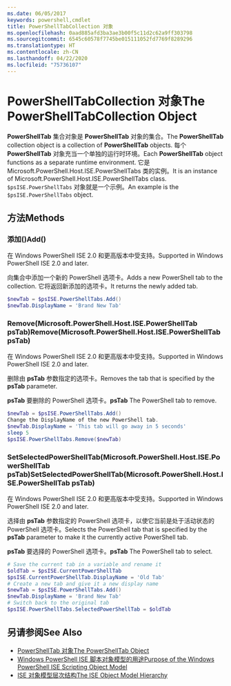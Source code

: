 ```yaml
---
ms.date: 06/05/2017
keywords: powershell,cmdlet
title: PowerShellTabCollection 对象
ms.openlocfilehash: 0aad885afd3ba3ae3b00f5c11d2c62a9ff303798
ms.sourcegitcommit: 6545c60578f7745be015111052fd7769f8289296
ms.translationtype: HT
ms.contentlocale: zh-CN
ms.lasthandoff: 04/22/2020
ms.locfileid: "75736107"
---
```

# <a name="the-powershelltabcollection-object"></a><span data-ttu-id="545d0-103">PowerShellTabCollection 对象</span><span class="sxs-lookup"><span data-stu-id="545d0-103">The PowerShellTabCollection Object</span></span>

<span data-ttu-id="545d0-104">**PowerShellTab** 集合对象是 **PowerShellTab** 对象的集合。</span><span class="sxs-lookup"><span data-stu-id="545d0-104">The **PowerShellTab** collection object is a collection of **PowerShellTab** objects.</span></span> <span data-ttu-id="545d0-105">每个 **PowerShellTab** 对象充当一个单独的运行时环境。</span><span class="sxs-lookup"><span data-stu-id="545d0-105">Each **PowerShellTab** object functions as a separate runtime environment.</span></span> <span data-ttu-id="545d0-106">它是 Microsoft.PowerShell.Host.ISE.PowerShellTabs 类的实例。</span><span class="sxs-lookup"><span data-stu-id="545d0-106">It is an instance of Microsoft.PowerShell.Host.ISE.PowerShellTabs class.</span></span> <span data-ttu-id="545d0-107">`$psISE.PowerShellTabs` 对象就是一个示例。</span><span class="sxs-lookup"><span data-stu-id="545d0-107">An example is the `$psISE.PowerShellTabs` object.</span></span>

## <a name="methods"></a><span data-ttu-id="545d0-108">方法</span><span class="sxs-lookup"><span data-stu-id="545d0-108">Methods</span></span>

### <a name="add"></a><span data-ttu-id="545d0-109">添加\(\)</span><span class="sxs-lookup"><span data-stu-id="545d0-109">Add\(\)</span></span>

<span data-ttu-id="545d0-110">在 Windows PowerShell ISE 2.0 和更高版本中受支持。</span><span class="sxs-lookup"><span data-stu-id="545d0-110">Supported in Windows PowerShell ISE 2.0 and later.</span></span>

<span data-ttu-id="545d0-111">向集合中添加一个新的 PowerShell 选项卡。</span><span class="sxs-lookup"><span data-stu-id="545d0-111">Adds a new PowerShell tab to the collection.</span></span> <span data-ttu-id="545d0-112">它将返回新添加的选项卡。</span><span class="sxs-lookup"><span data-stu-id="545d0-112">It returns the newly added tab.</span></span>

```powershell
$newTab = $psISE.PowerShellTabs.Add()
$newTab.DisplayName = 'Brand New Tab'
```

### <a name="removemicrosoftpowershellhostisepowershelltab-pstab"></a><span data-ttu-id="545d0-113">Remove\(Microsoft.PowerShell.Host.ISE.PowerShellTab psTab\)</span><span class="sxs-lookup"><span data-stu-id="545d0-113">Remove\(Microsoft.PowerShell.Host.ISE.PowerShellTab psTab\)</span></span>

<span data-ttu-id="545d0-114">在 Windows PowerShell ISE 2.0 和更高版本中受支持。</span><span class="sxs-lookup"><span data-stu-id="545d0-114">Supported in Windows PowerShell ISE 2.0 and later.</span></span>

<span data-ttu-id="545d0-115">删除由 **psTab** 参数指定的选项卡。</span><span class="sxs-lookup"><span data-stu-id="545d0-115">Removes the tab that is specified by the **psTab** parameter.</span></span>

<span data-ttu-id="545d0-116">**psTab** 要删除的 PowerShell 选项卡。</span><span class="sxs-lookup"><span data-stu-id="545d0-116">**psTab** The PowerShell tab to remove.</span></span>

```powershell
$newTab = $psISE.PowerShellTabs.Add()
Change the DisplayName of the new PowerShell tab.
$newTab.DisplayName = 'This tab will go away in 5 seconds'
sleep 5
$psISE.PowerShellTabs.Remove($newTab)
```

### <a name="setselectedpowershelltabmicrosoftpowershellhostisepowershelltab-pstab"></a><span data-ttu-id="545d0-117">SetSelectedPowerShellTab\(Microsoft.PowerShell.Host.ISE.PowerShellTab psTab\)</span><span class="sxs-lookup"><span data-stu-id="545d0-117">SetSelectedPowerShellTab\(Microsoft.PowerShell.Host.ISE.PowerShellTab psTab\)</span></span>

<span data-ttu-id="545d0-118">在 Windows PowerShell ISE 2.0 和更高版本中受支持。</span><span class="sxs-lookup"><span data-stu-id="545d0-118">Supported in Windows PowerShell ISE 2.0 and later.</span></span>

<span data-ttu-id="545d0-119">选择由 **psTab** 参数指定的 PowerShell 选项卡，以使它当前是处于活动状态的 PowerShell 选项卡。</span><span class="sxs-lookup"><span data-stu-id="545d0-119">Selects the PowerShell tab that is specified by the **psTab** parameter to make it the currently active PowerShell tab.</span></span>

<span data-ttu-id="545d0-120">**psTab** 要选择的 PowerShell 选项卡。</span><span class="sxs-lookup"><span data-stu-id="545d0-120">**psTab** The PowerShell tab to select.</span></span>

```powershell
# Save the current tab in a variable and rename it
$oldTab = $psISE.CurrentPowerShellTab
$psISE.CurrentPowerShellTab.DisplayName = 'Old Tab'
# Create a new tab and give it a new display name
$newTab = $psISE.PowerShellTabs.Add()
$newTab.DisplayName = 'Brand New Tab'
# Switch back to the original tab
$psISE.PowerShellTabs.SelectedPowerShellTab = $oldTab
```

## <a name="see-also"></a><span data-ttu-id="545d0-121">另请参阅</span><span class="sxs-lookup"><span data-stu-id="545d0-121">See Also</span></span>

- [<span data-ttu-id="545d0-122">PowerShellTab 对象</span><span class="sxs-lookup"><span data-stu-id="545d0-122">The PowerShellTab Object</span></span>](The-PowerShellTab-Object.md)
- [<span data-ttu-id="545d0-123">Windows PowerShell ISE 脚本对象模型的用途</span><span class="sxs-lookup"><span data-stu-id="545d0-123">Purpose of the Windows PowerShell ISE Scripting Object Model</span></span>](Purpose-of-the-Windows-PowerShell-ISE-Scripting-Object-Model.md)
- [<span data-ttu-id="545d0-124">ISE 对象模型层次结构</span><span class="sxs-lookup"><span data-stu-id="545d0-124">The ISE Object Model Hierarchy</span></span>](The-ISE-Object-Model-Hierarchy.md)
